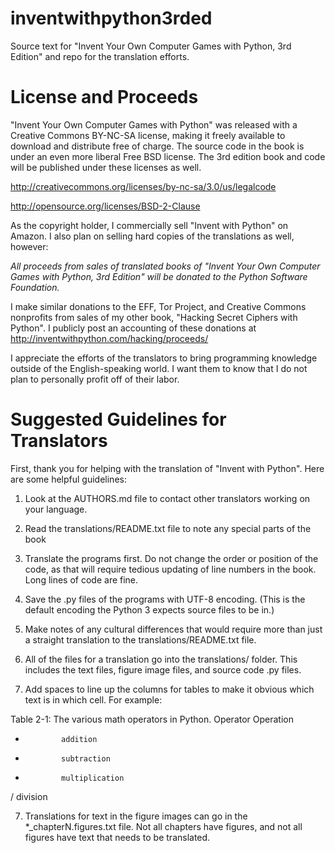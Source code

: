 inventwithpython3rded
=====================

Source text for "Invent Your Own Computer Games with Python, 3rd Edition" and repo for the translation efforts.

License and Proceeds
====================

"Invent Your Own Computer Games with Python" was released with a Creative Commons BY-NC-SA license, making it freely available to download and distribute free of charge. The source code in the book is under an even more liberal Free BSD license. The 3rd edition book and code will be published under these licenses as well.

http://creativecommons.org/licenses/by-nc-sa/3.0/us/legalcode

http://opensource.org/licenses/BSD-2-Clause

As the copyright holder, I commercially sell "Invent with Python" on Amazon. I also plan on selling hard copies of the translations as well, however:

*All proceeds from sales of translated books of "Invent Your Own Computer Games with Python, 3rd Edition" will be donated to the Python Software Foundation.*

I make similar donations to the EFF, Tor Project, and Creative Commons nonprofits from sales of my other book, "Hacking Secret Ciphers with Python". I publicly post an accounting of these donations at http://inventwithpython.com/hacking/proceeds/

I appreciate the efforts of the translators to bring programming knowledge outside of the English-speaking world. I want them to know that I do not plan to personally profit off of their labor.

Suggested Guidelines for Translators
====================================

First, thank you for helping with the translation of "Invent with Python". Here are some helpful guidelines:

1. Look at the AUTHORS.md file to contact other translators working on your language.

2. Read the translations/README.txt file to note any special parts of the book

2. Translate the programs first. Do not change the order or position of the code, as that will require tedious updating of line numbers in the book. Long lines of code are fine.

3. Save the .py files of the programs with UTF-8 encoding. (This is the default encoding the Python 3 expects source files to be in.)

4. Make notes of any cultural differences that would require more than just a straight translation to the translations/README.txt file.

5. All of the files for a translation go into the translations/<language code> folder. This includes the text files, figure image files, and source code .py files.

6. Add spaces to line up the columns for tables to make it obvious which text is in which cell. For example:

Table 2-1: The various math operators in Python.
Operator      Operation
+             addition
-             subtraction
*             multiplication
/             division

7. Translations for text in the figure images can go in the *_chapterN.figures.txt file. Not all chapters have figures, and not all figures have text that needs to be translated.

